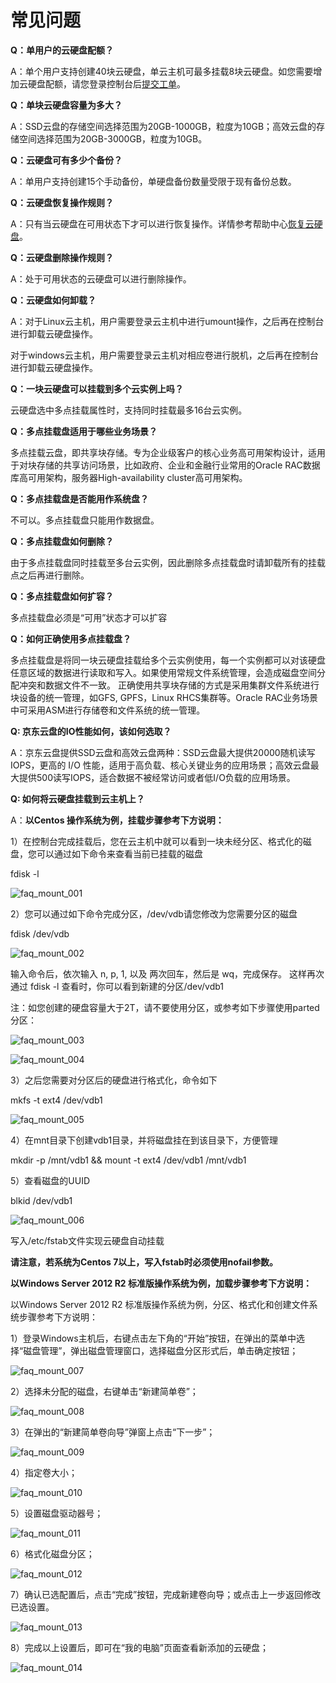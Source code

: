 # 常见问题

**Q：单用户的云硬盘配额？**

A：单个用户支持创建40块云硬盘，单云主机可最多挂载8块云硬盘。如您需要增加云硬盘配额，请您登录控制台后[提交工单](https://ticket.jdcloud.com/myorder/form?cateId=1&questionId=162)。

**Q：单块云硬盘容量为多大？**

A：SSD云盘的存储空间选择范围为20GB-1000GB，粒度为10GB；高效云盘的存储空间选择范围为20GB-3000GB，粒度为10GB。


**Q：云硬盘可有多少个备份？**

A：单用户支持创建15个手动备份，单硬盘备份数量受限于现有备份总数。

**Q：云硬盘恢复操作规则？**

A：只有当云硬盘在可用状态下才可以进行恢复操作。详情参考帮助中心[恢复云硬盘](https://docs.jdcloud.com/cn/cloud-disk-service/recover-clouddisk)。

   
**Q：云硬盘删除操作规则？**

A：处于可用状态的云硬盘可以进行删除操作。

**Q：云硬盘如何卸载？**

A：对于Linux云主机，用户需要登录云主机中进行umount操作，之后再在控制台进行卸载云硬盘操作。

对于windows云主机，用户需要登录云主机对相应卷进行脱机，之后再在控制台进行卸载云硬盘操作。

**Q：一块云硬盘可以挂载到多个云实例上吗？**

云硬盘选中多点挂载属性时，支持同时挂载最多16台云实例。

**Q：多点挂载盘适用于哪些业务场景？**

多点挂载云盘，即共享块存储。专为企业级客户的核心业务高可用架构设计，适用于对块存储的共享访问场景，比如政府、企业和金融行业常用的Oracle RAC数据库高可用架构，服务器High-availability cluster高可用架构。


**Q：多点挂载盘是否能用作系统盘？**

不可以。多点挂载盘只能用作数据盘。

**Q：多点挂载盘如何删除？**

由于多点挂载盘同时挂载至多台云实例，因此删除多点挂载盘时请卸载所有的挂载点之后再进行删除。

**Q：多点挂载盘如何扩容？**

多点挂载盘必须是“可用”状态才可以扩容

**Q：如何正确使用多点挂载盘？**

多点挂载盘是将同一块云硬盘挂载给多个云实例使用，每一个实例都可以对该硬盘任意区域的数据进行读取和写入。如果使用常规文件系统管理，会造成磁盘空间分配冲突和数据文件不一致。
正确使用共享块存储的方式是采用集群文件系统进行块设备的统一管理，如GFS, GPFS，Linux RHCS集群等。Oracle RAC业务场景中可采用ASM进行存储卷和文件系统的统一管理。

**Q: 京东云盘的IO性能如何，该如何选取？**

A：京东云盘提供SSD云盘和高效云盘两种：SSD云盘最大提供20000随机读写IOPS，更高的 I/O 性能，适用于高负载、核心关键业务的应用场景；高效云盘最大提供500读写IOPS，适合数据不被经常访问或者低I/O负载的应用场景。

**Q: 如何将云硬盘挂载到云主机上？**

A：**以Centos 操作系统为例，挂载步骤参考下方说明：**

1）在控制台完成挂载后，您在云主机中就可以看到一块未经分区、格式化的磁盘，您可以通过如下命令来查看当前已挂载的磁盘

fdisk -l

![faq_mount_001](https://github.com/jdcloudcom/cn/blob/edit/image/Elastic-Compute/CloudDisk/faq_mount_001.png)


2）您可以通过如下命令完成分区，/dev/vdb请您修改为您需要分区的磁盘

fdisk   /dev/vdb

![faq_mount_002](https://github.com/jdcloudcom/cn/blob/edit/image/Elastic-Compute/CloudDisk/faq_mount_002.png)

输入命令后，依次输入 n, p, 1, 以及 两次回车，然后是 wq，完成保存。 这样再次通过 fdisk -l 查看时，你可以看到新建的分区/dev/vdb1

注：如您创建的硬盘容量大于2T，请不要使用分区，或参考如下步骤使用parted分区：

![faq_mount_003](https://github.com/jdcloudcom/cn/blob/edit/image/Elastic-Compute/CloudDisk/faq_mount_003.png)

![faq_mount_004](https://github.com/jdcloudcom/cn/blob/edit/image/Elastic-Compute/CloudDisk/faq_mount_004.jpg)

3）之后您需要对分区后的硬盘进行格式化，命令如下

mkfs -t ext4 /dev/vdb1

![faq_mount_005](https://github.com/jdcloudcom/cn/blob/edit/image/Elastic-Compute/CloudDisk/faq_mount_005.png)


4）在mnt目录下创建vdb1目录，并将磁盘挂在到该目录下，方便管理

mkdir -p /mnt/vdb1 && mount -t ext4 /dev/vdb1 /mnt/vdb1

5）查看磁盘的UUID

blkid /dev/vdb1

![faq_mount_006](https://github.com/jdcloudcom/cn/blob/edit/image/Elastic-Compute/CloudDisk/faq_mount_006.png)

写入/etc/fstab文件实现云硬盘自动挂载

**请注意，若系统为Centos 7以上，写入fstab时必须使用nofail参数。**

**以Windows Server 2012 R2 标准版操作系统为例，加载步骤参考下方说明：**

以Windows Server 2012 R2 标准版操作系统为例，分区、格式化和创建文件系统步骤参考下方说明：

1）登录Windows主机后，右键点击左下角的“开始”按钮，在弹出的菜单中选择“磁盘管理”，弹出磁盘管理窗口，选择磁盘分区形式后，单击确定按钮；

![faq_mount_007](https://github.com/jdcloudcom/cn/blob/edit/image/Elastic-Compute/CloudDisk/faq_mount_007.jpg)

2）选择未分配的磁盘，右键单击“新建简单卷”；

![faq_mount_008](https://github.com/jdcloudcom/cn/blob/edit/image/Elastic-Compute/CloudDisk/faq_mount_008.jpg)

3）在弹出的“新建简单卷向导”弹窗上点击“下一步”；

![faq_mount_009](https://github.com/jdcloudcom/cn/blob/edit/image/Elastic-Compute/CloudDisk/faq_mount_009.png)

4）指定卷大小；

![faq_mount_010](https://github.com/jdcloudcom/cn/blob/edit/image/Elastic-Compute/CloudDisk/faq_mount_010.jpg)

5）设置磁盘驱动器号；

![faq_mount_011](https://github.com/jdcloudcom/cn/blob/edit/image/Elastic-Compute/CloudDisk/faq_mount_011.jpg)


6）格式化磁盘分区；

![faq_mount_012](https://github.com/jdcloudcom/cn/blob/edit/image/Elastic-Compute/CloudDisk/faq_mount_012.jpg)

7）确认已选配置后，点击“完成”按钮，完成新建卷向导；或点击上一步返回修改已选设置。


![faq_mount_013](https://github.com/jdcloudcom/cn/blob/edit/image/Elastic-Compute/CloudDisk/faq_mount_013.jpg)

8）完成以上设置后，即可在“我的电脑”页面查看新添加的云硬盘；

![faq_mount_014](https://github.com/jdcloudcom/cn/blob/edit/image/Elastic-Compute/CloudDisk/faq_mount_014.png)





